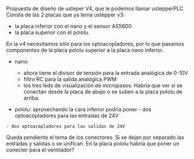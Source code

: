 Propuesta de diseño de usteper V4, que le podemos llamar ustepperPLC
Consta de las 2 placas que ya tenía ustepper v3: 
  - la placa inferior con el nano y el sensor AS5600
  - la placa superior con el pololu.
  
 En la v4 necesitamos sitio para los optoacopladores, por lo que pasamos componentes de la placa pololu superior a la placa nano inferior.
  - nano: 
    - ahora tiene el divisor de tensión para la entrada analógica de 0-10V
    - filtro RC para la salida analógica PWM
    - los tres leds de visualización de micropasos. 
    Habría que ver si se conectan desde la placa de abajo o se suben a la placa pololu de arriba.
    
   - pololu: aprovechando la cara inferior podría poner
    - dos optoacopladores para las entradas de 24V
    
    - dos optoacopladores para las salidas de 24V
    
  Queda pendiente el tema de los conectores. Si se dejan por separado las entradas y salidas o se unifican.
  En la placa pololu habría que poner un conector para el ventilador?
